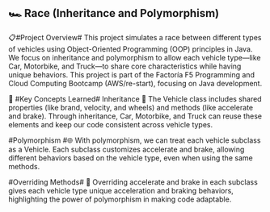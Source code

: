 ## 🏎️ Race (Inheritance and Polymorphism) ##
📋#Project Overview#
This project simulates a race between different types of vehicles using Object-Oriented Programming (OOP) principles in Java. We focus on inheritance and polymorphism to allow each vehicle type—like Car, Motorbike, and Truck—to share core characteristics while having unique behaviors. 
This project is part of the Factoría F5 Programming and Cloud Computing Bootcamp (AWS/re-start), focusing on Java development.

🔑 #Key Concepts Learned#
Inheritance 🧬
The Vehicle class includes shared properties (like brand, velocity, and wheels) and methods (like accelerate and brake). Through inheritance, Car, Motorbike, and Truck can reuse these elements and keep our code consistent across vehicle types.

#Polymorphism #🌐
With polymorphism, we can treat each vehicle subclass as a Vehicle. Each subclass customizes accelerate and brake, allowing different behaviors based on the vehicle type, even when using the same methods.

#Overriding Methods# 🔄
Overriding accelerate and brake in each subclass gives each vehicle type unique acceleration and braking behaviors, highlighting the power of polymorphism in making code adaptable.

